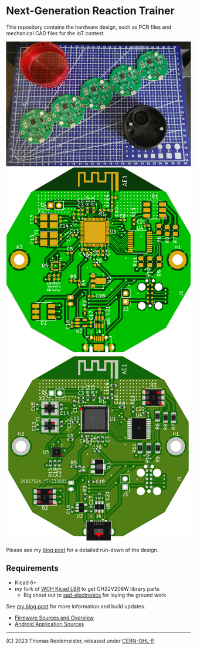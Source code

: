 # Next-Generation Reaction Trainer

This repository contains the hardware design, such as PCB files and
mechanical CAD files for the IoT contest. 

![Assembled PCB](img/assembled_pcb.jpg)
![Production PCB](img/production_pcb.png)
![Production Placement](img/production-placement.png)

Please see my [blog post](https://www.reidemeister.com/?p=640)
for a detailed run-down of the design.

## Requirements 
 * Kicad 6+
 * my fork of [WCH Kicad LBR](https://github.com/treideme/wch-kicad-lbr) to get CH32V208W library parts
   * Big shout out to [sad-electronics](https://github.com/sad-electronics) for laying the ground work

See [my blog post](https://www.reidemeister.com/?p=624) for more information and build updates.

 * [Firmware Sources and Overview](https://github.com/treideme/reaction-trainer)
 * [Android Application Sources](https://github.com/treideme/reaction-trainer-app)

----
(C) 2023 Thomas Reidemeister, released under [CERN-OHL-P](LICENSE).

